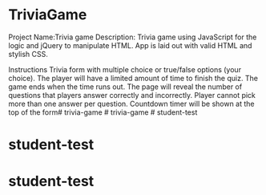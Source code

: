 # TriviaGame

Project Name:Trivia game
Description: Trivia game using JavaScript for the logic and jQuery to manipulate HTML. App is laid out with valid HTML and stylish CSS.

Instructions
Trivia form with multiple choice or true/false options (your choice).
The player will have a limited amount of time to finish the quiz.
The game ends when the time runs out. The page will reveal the number of questions that players answer correctly and incorrectly.
Player cannot pick more than one answer per question.
Countdown timer will be shown at the top of the form#   t r i v i a - g a m e  
 #   t r i v i a - g a m e  
 # student-test
# student-test
# student-test
